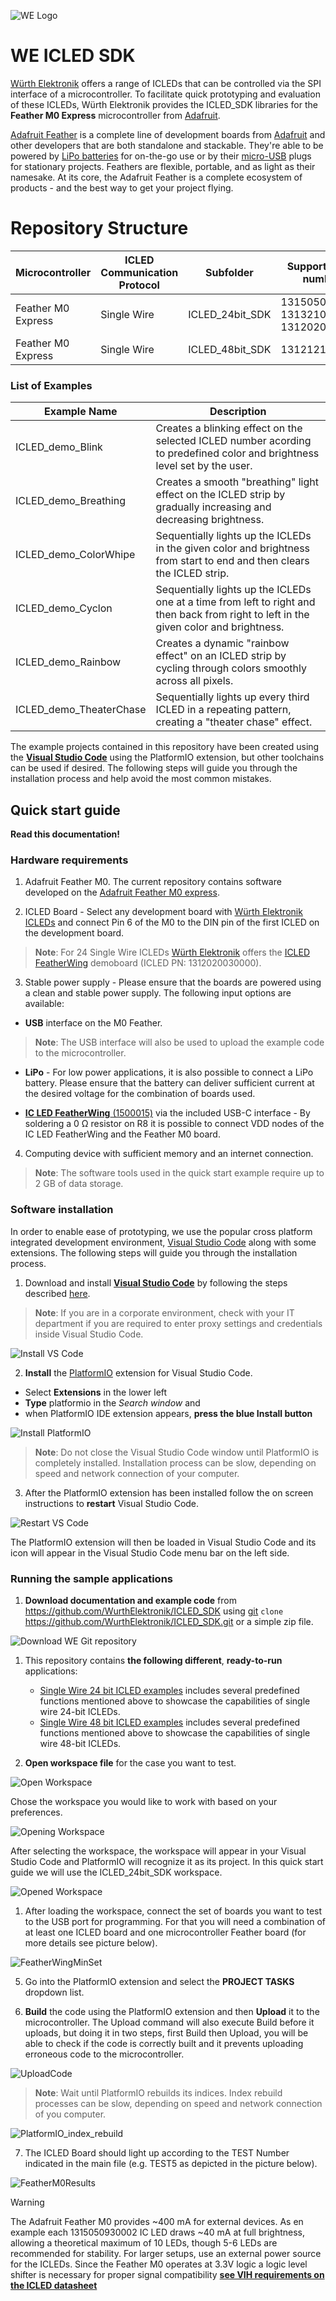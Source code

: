 ![WE Logo](assets/WE_Logo_small_t.png)

# WE ICLED SDK

[Würth Elektronik](https://www.we-online.com/en/components/products/WL-ICLED) offers a range of ICLEDs that can be controlled via the SPI interface of a microcontroller. To facilitate quick prototyping and evaluation of these ICLEDs, Würth Elektronik provides the ICLED_SDK libraries for the **Feather M0 Express** microcontroller from [Adafruit](https://www.adafruit.com/).

[Adafruit Feather](https://www.adafruit.com/feather) is a complete line of development boards from [Adafruit](https://www.adafruit.com/) and other developers that are both standalone and stackable. They're able to be powered by [LiPo batteries](https://en.wikipedia.org/wiki/Lithium_polymer_battery) for on-the-go use or by their [micro-USB](https://www.we-online.de/katalog/de/em/connectors/input_output_connectors/wr-com) plugs for stationary projects. Feathers are flexible, portable, and as light as their namesake. At its core, the Adafruit Feather is a complete ecosystem of products - and the best way to get your project flying.


# Repository Structure

| Microcontroller | ICLED Communication Protocol | Subfolder | Supported part numbers |
|  ---  |  ---  |  ---  |  ---  |
| Feather M0 Express | Single Wire | ICLED_24bit_SDK | 1315050930002, 1313210530000, 1312020030000 |
| Feather M0 Express | Single Wire | ICLED_48bit_SDK | 1312121320437 |


### List of Examples
| Example Name  |  Description  |
|  ---  |  ---  |
| ICLED_demo_Blink | Creates a blinking effect on the selected ICLED number acording to predefined color and brightness level set by the user. |
| ICLED_demo_Breathing	|  Creates a smooth "breathing" light effect on the ICLED strip by gradually increasing and decreasing brightness. |
| ICLED_demo_ColorWhipe	| Sequentially lights up the ICLEDs in the given color and brightness from start to end and then clears the ICLED strip. |
| ICLED_demo_Cyclon	| Sequentially lights up the ICLEDs one at a time from left to right and then back from right to left in the given color and brightness. |
| ICLED_demo_Rainbow	| Creates a dynamic "rainbow effect" on an ICLED strip by cycling through colors smoothly across all pixels. |
| ICLED_demo_TheaterChase	| Sequentially lights up every third ICLED in a repeating pattern, creating a "theater chase" effect. | 

The example projects contained in this repository have been created using the  **[Visual Studio Code](https://code.visualstudio.com/download)** using the PlatformIO extension, but other toolchains can be used if desired. The following steps will guide you through the installation process and help avoid the most common mistakes.


## Quick start guide

**Read this documentation!**

### Hardware requirements

1. Adafruit Feather M0. The current repository contains software developed on the [Adafruit Feather M0 express](https://www.adafruit.com/product/3403).

2. ICLED Board - Select any development board with [Würth Elektronik ICLEDs](https://www.we-online.com/en/components/products/WL-ICLED) and connect Pin 6 of the M0 to the DIN pin of the first ICLED on the development board.

>**Note**: For 24 Single Wire ICLEDs [Würth Elektronik](https://www.we-online.com/en/components/products/WL-ICLED) offers the [ICLED FeatherWing](https://www.we-online.com/en/components/products/OPTO_ICLED_FEATHERWING_2#150015) demoboard (ICLED PN: 1312020030000). 

3. Stable power supply - Please ensure that the boards are powered using a clean and stable power supply. The following input options are available:
- **USB** interface on the M0 Feather.
  
>**Note**: The USB interface will also be used to upload the example code to the microcontroller.

- **LiPo** - For low power applications, it is also possible to connect a LiPo battery. Please ensure that the battery can deliver sufficient current at the desired voltage for the combination of boards used.

- [**IC LED FeatherWing** (1500015)](/ICLEDFeatherWing) via the included USB-C interface - By soldering a 0 &Omega; resistor on R8 it is possible to connect VDD nodes of the IC LED FeatherWing and the Feather M0 board.

4. Computing device with sufficient memory and an internet connection.
   
>**Note**: The software tools used in the quick start example require up to 2 GB of data storage.

### Software installation
In order to enable ease of prototyping, we use the popular cross platform integrated development environment, [Visual Studio Code](https://code.visualstudio.com/) along with some extensions. The following steps will guide you through the installation process.

1. Download and install **[Visual Studio Code](https://code.visualstudio.com/download)** by following the steps described [here](https://code.visualstudio.com/docs/setup).
>**Note**: If you are in a corporate environment, check with your IT department if you are required to enter proxy settings and credentials inside Visual Studio Code.

![Install VS Code](assets/InstallVSCode.png)

2. **Install** the [PlatformIO](https://platformio.org/install/ide?install=vscode) extension for Visual Studio Code.
  - Select **Extensions** in the lower left
  - **Type** platformio in the *Search window* and
  - when PlatformIO IDE extension appears, **press the blue Install button**

![Install PlatformIO](assets/InstallPlatformIO.png)

> **Note**: Do not close the Visual Studio Code window until PlatformIO is completely installed.
> Installation process can be slow, depending on speed and network connection of your computer. 

3. After the PlatformIO extension has been installed follow the on screen instructions to **restart** Visual Studio Code.

![Restart VS Code](assets/PlatformIO_Install_finished.png)

The PlatformIO extension will then be loaded in Visual Studio Code and its icon will appear in the Visual Studio Code menu bar on the left side.

### Running the sample applications

1. **Download documentation and example code** from https://github.com/WurthElektronik/ICLED_SDK using [git](https://git-scm.com/) ``clone`` https://github.com/WurthElektronik/ICLED_SDK.git or a simple zip file.

![Download WE Git repository](assets/DownloadGitCode.png)

1. This repository contains **the following different**, **ready-to-run** applications:
   - [Single Wire 24 bit ICLED examples](https://github.com/WurthElektronik/ICLED_SDK/tree/main/Adafruit%20Feather%20M0%20Express/Single%20Wire%20ICLEDs/ICLED_24bit_SDK/lib/ICLED_24bit) includes several predefined functions mentioned above to showcase the capabilities of single wire 24-bit ICLEDs.
   - [Single Wire 48 bit ICLED examples](https://github.com/WurthElektronik/ICLED_SDK/tree/main/Adafruit%20Feather%20M0%20Express/Single%20Wire%20ICLEDs/ICLED_48bit_SDK/lib/ICLED_48bit) includes several predefined functions mentioned above to showcase the capabilities of single wire 48-bit ICLEDs. 

3. **Open workspace file** for the case you want to test.

![Open Workspace](assets/OpenWorkspace.png)

Chose the workspace you would like to work with based on your preferences.

![Opening Workspace](assets/OpeningWorkspace.png)

After selecting the workspace, the workspace will appear in your Visual Studio Code and PlatformIO will recognize it as its project. In this quick start guide we will use the ICLED_24bit_SDK workspace.

![Opened Workspace](assets/OpenedWorkspace.png)

1. After loading the workspace, connect the set of boards you want to test to the USB port for programming.
For that you will need a combination of at least one ICLED board and one microcontroller Feather board (for more details see picture below).

![FeatherWingMinSet](assets/FeatherM0_connect.jpg)

5. Go into the PlatformIO extension and select the **PROJECT TASKS** dropdown list.

6. **Build** the code using the PlatformIO extension and then **Upload** it to the microcontroller. The Upload command will also execute Build before it uploads, but doing it in two steps, first Build then Upload, you will be able to check if the code is correctly built and it prevents uploading erroneous code to the microcontroller.

![UploadCode](assets/VSCode.png)

> **Note**: Wait until PlatformIO rebuilds its indices.
> Index rebuild processes can be slow, depending on speed and network connection of you computer.

![PlatformIO_index_rebuild](assets/PlatformIO_index_rebuild.png)

7. The ICLED Board should light up according to the TEST Number indicated in the main file (e.g. TEST5 as depicted in the picture below).

![FeatherM0Results](assets/ICLED_TEST5.jpg)

> [!WARNING] 
> The Adafruit Feather M0 provides ~400 mA for external devices. As en example each 1315050930002 IC LED draws ~40 mA at full brightness, allowing a theoretical maximum of 10 LEDs, though 5-6 LEDs are recommended for stability. For larger setups, use an external power source for the ICLEDs. Since the Feather M0 operates at 3.3V logic a logic level shifter is necessary for proper signal compatibility **[see VIH requirements on the ICLED datasheet](https://www.we-online.com/components/products/datasheet/1315050930002.pdf)**

